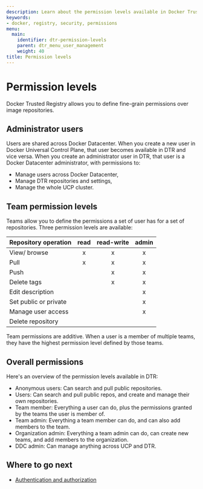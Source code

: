 ```yaml
---
description: Learn about the permission levels available in Docker Trusted Registry.
keywords:
- docker, registry, security, permissions
menu:
  main:
    identifier: dtr-permission-levels
    parent: dtr_menu_user_management
    weight: 40
title: Permission levels
---
```


# Permission levels

Docker Trusted Registry allows you to define fine-grain permissions over image
repositories.

## Administrator users

Users are shared across Docker Datacenter. When you create a new user in Docker
Universal Control Plane, that user becomes available in DTR and vice versa.
When you create an administrator user in DTR, that user is a Docker Datacenter
administrator, with permissions to:

* Manage users across Docker Datacenter,
* Manage DTR repositories and settings,
* Manage the whole UCP cluster.

## Team permission levels

Teams allow you to define the permissions a set of user has for a set of
repositories. Three permission levels are available:

| Repository operation  | read | read-write | admin |
|:----------------------|:----:|:----------:|:-----:|
| View/ browse          |  x   |     x      |   x   |
| Pull                  |  x   |     x      |   x   |
| Push                  |      |     x      |   x   |
| Delete tags           |      |     x      |   x   |
| Edit description      |      |            |   x   |
| Set public or private |      |            |   x   |
| Manage user access    |      |            |   x   |
| Delete repository     |      |            |       |

Team permissions are additive. When a user is a member of multiple teams, they
have the highest permission level defined by those teams.

## Overall permissions

Here's an overview of the permission levels available in DTR:

* Anonymous users: Can search and pull public repositories.
* Users: Can search and pull public repos, and create and manage their own
repositories.
* Team member: Everything a user can do, plus the permissions granted by the teams the user is member of.
* Team admin: Everything a team member can do, and can also add members to the team.
* Organization admin: Everything a team admin can do, can create new teams, and add members to the organization.
* DDC admin: Can manage anything across UCP and DTR.

## Where to go next

* [Authentication and authorization](index.md)
